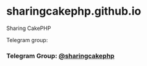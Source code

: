 # sharingcakephp.github.io
Sharing CakePHP

Telegram group: <h3>Telegram Group: [@sharingcakephp](https://t.me/SharingCakePHP)
